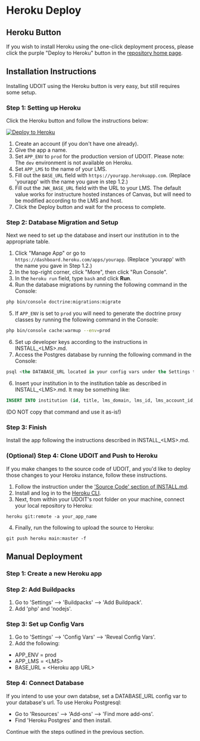 # Heroku Deploy
## Heroku Button
If you wish to install Heroku using the one-click deployment process, please click the purple "Deploy to Heroku" button in the [repository home page](https://github.com/ucfopen/UDOIT/tree/main#installing-udoit-on-heroku).

## Installation Instructions
Installing UDOIT using the Heroku button is very easy, but still requires some setup.

### Step 1: Setting up Heroku
Click the Heroku button and follow the instructions below:

<a href="https://heroku.com/deploy?template=https://github.com/ucfopen/UDOIT/tree/main" title="Deploy to Heroku"><img src="https://www.herokucdn.com/deploy/button.svg" alt="Deploy to Heroku" title="Deploy to Heroku Button"></a>

1. Create an account (if you don't have one already).
2. Give the app a name.
3. Set `APP_ENV` to `prod` for the production version of UDOIT. Please note: The `dev` environment is not available on Heroku.
4. Set `APP_LMS` to the name of your LMS.
5. Fill out the `BASE_URL` field with `https://yourapp.herokuapp.com`. (Replace 'yourapp' with the name you gave in step 1.2.)
5. Fill out the `JWK_BASE_URL` field with the URL to your LMS. The default value works for instructure hosted instances of Canvas, but will need to be modified according to the LMS and host.
6. Click the Deploy button and wait for the process to complete.

### Step 2: Database Migration and Setup
Next we need to set up the database and insert our institution in to the appropriate table.
1. Click "Manage App" or go to `https://dashboard.heroku.com/apps/yourapp`. (Replace 'yourapp' with the name you gave in Step 1.2.)
2. In the top-right corner, click "More", then click "Run Console".
3. In the `heroku run` field, type `bash` and click **Run**.
4. Run the database migrations by running the following command in the Console:
```bash
php bin/console doctrine:migrations:migrate
```
5. If `APP_ENV` is set to `prod` you will need to generate the doctrine proxy classes by running the following command in the Console:
```bash
php bin/console cache:warmup --env=prod
```
6. Set up developer keys according to the instructions in INSTALL_\<LMS\>.md.
7. Access the Postgres database by running the following command in the Console:
```sql
psql <the DATABASE_URL located in your config vars under the Settings tab>
```
6. Insert your institution in to the institution table as described in INSTALL_\<LMS\>.md.  It may be something like:
```sql
INSERT INTO institution (id, title, lms_domain, lms_id, lms_account_id, created, status, vanity_url, metadata, api_client_id, api_client_secret) VALUES (0, 'Canvas', 'myinstitution.instructure.com', 'canvas', '1', '2021-10-21', true, 'vanity.example.com', '{"lang":"en"}', '123456', 'abcdefghijklmnopqrstuvwxyz');
```
(DO NOT copy that command and use it as-is!)

### Step 3: Finish
Install the app following the instructions described in INSTALL_\<LMS\>.md.

### (Optional) Step 4: Clone UDOIT and Push to Heroku
If you make changes to the source code of UDOIT, and you'd like to deploy those changes to your Heroku instance, follow these instructions.

1. Follow the instruction under the ['Source Code' section of INSTALL.md](https://github.com/ucfopen/UDOIT/blob/main/INSTALL.md#source-code).
2. Install and log in to the [Heroku CLI](https://devcenter.heroku.com/articles/heroku-cli).
3. Next, from within your UDOIT's root folder on your machine, connect your local repository to Heroku:
```
heroku git:remote -a your_app_name
```
4. Finally, run the following to upload the source to Heroku:
```
git push heroku main:master -f
```

## Manual Deployment
### Step 1: Create a new Heroku app
### Step 2: Add Buildpacks
1. Go to 'Settings' --> 'Buildpacks' --> 'Add Buildpack'.
2. Add 'php' and 'nodejs'.
### Step 3: Set up Config Vars
1. Go to 'Settings' --> 'Config Vars' --> 'Reveal Config Vars'.
2. Add the following:
  * APP_ENV = prod
  * APP_LMS = \<LMS\>
  * BASE_URL = \<Heroku app URL\>
### Step 4: Connect Database
If you intend to use your own databse, set a DATABASE_URL config var to your database's url. To use Heroku Postgresql:
  * Go to 'Resources' --> 'Add-ons' --> 'Find more add-ons'.
  * Find 'Heroku Postgres' and then install.

Continue with the steps outlined in the previous section.
